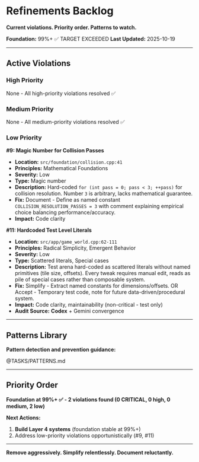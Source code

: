 # Refinements Backlog

**Current violations. Priority order. Patterns to watch.**

**Foundation:** 99%+ ✅ TARGET EXCEEDED
**Last Updated:** 2025-10-19

---

## Active Violations

### High Priority

None - All high-priority violations resolved ✅

### Medium Priority

None - All medium-priority violations resolved ✅


### Low Priority

**#9: Magic Number for Collision Passes**
- **Location:** `src/foundation/collision.cpp:41`
- **Principles:** Mathematical Foundations
- **Severity:** Low
- **Type:** Magic number
- **Description:** Hard-coded `for (int pass = 0; pass < 3; ++pass)` for collision resolution. Number `3` is arbitrary, lacks mathematical guarantee.
- **Fix:** Document - Define as named constant `COLLISION_RESOLUTION_PASSES = 3` with comment explaining empirical choice balancing performance/accuracy.
- **Impact:** Code clarity

**#11: Hardcoded Test Level Literals**
- **Location:** `src/app/game_world.cpp:62-111`
- **Principles:** Radical Simplicity, Emergent Behavior
- **Severity:** Low
- **Type:** Scattered literals, Special cases
- **Description:** Test arena hard-coded as scattered literals without named primitives (tile size, offsets). Every tweak requires manual edit, reads as pile of special cases rather than composable system.
- **Fix:** Simplify - Extract named constants for dimensions/offsets. OR Accept - Temporary test code, note for future data-driven/procedural system.
- **Impact:** Code clarity, maintainability (non-critical - test only)
- **Audit Source:** **Codex** + Gemini convergence

---

## Patterns Library

**Pattern detection and prevention guidance:**

@TASKS/PATTERNS.md

---

## Priority Order

**Foundation at 99%+ ✅ - 2 violations found (0 CRITICAL, 0 high, 0 medium, 2 low)**

**Next Actions:**
1. **Build Layer 4 systems** (foundation stable at 99%+)
2. Address low-priority violations opportunistically (#9, #11)

---

**Remove aggressively. Simplify relentlessly. Document reluctantly.**
